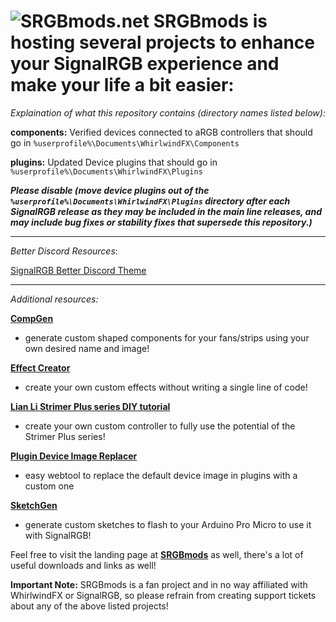 ![SRGBmods.net](https://srgbmods.net/img/srgbmods-banner.png?v=2022)
**SRGBmods is hosting several projects to enhance your SignalRGB experience and make your life a bit easier:**
===

*Explaination of what this repository contains (directory names listed below):*

**components:** Verified devices connected to aRGB controllers that should go in `%userprofile%\Documents\WhirlwindFX\Components`

**plugins:** Updated Device plugins that should go in `%userprofile%\Documents\WhirlwindFX\Plugins`

***Please disable (move device plugins out of the `%userprofile%\Documents\WhirlwindFX\Plugins` directory after each SignalRGB release as they may be included in the main line releases, and may include bug fixes or stability fixes that supersede this repository.)***

---
*Better Discord Resources*:

[SignalRGB Better Discord Theme](https://github.com/Fanman03/discord-signalrgb-theme)

---

*Additional resources:*

**[CompGen](https://srgbmods.net/compgen/)**
- generate custom shaped components for your fans/strips using your own desired name and image!

**[Effect Creator](https://srgbmods.net/effectcreator/)**
- create your own custom effects without writing a single line of code!

**[Lian Li Strimer Plus series DIY tutorial](https://srgbmods.net/strimerplus/)**
- create your own custom controller to fully use the potential of the Strimer Plus series!

**[Plugin Device Image Replacer](https://srgbmods.net/imgreplacer/)**
- easy webtool to replace the default device image in plugins with a custom one

**[SketchGen](https://srgbmods.net/sketchgen/)**
- generate custom sketches to flash to your Arduino Pro Micro to use it with SignalRGB!


Feel free to visit the landing page at **[SRGBmods](https://srgbmods.net/)** as well, there's a lot of useful downloads and links as well!

**Important Note:**
SRGBmods is a fan project and in no way affiliated with WhirlwindFX or SignalRGB, so please refrain from creating support tickets about any of the above listed projects!
